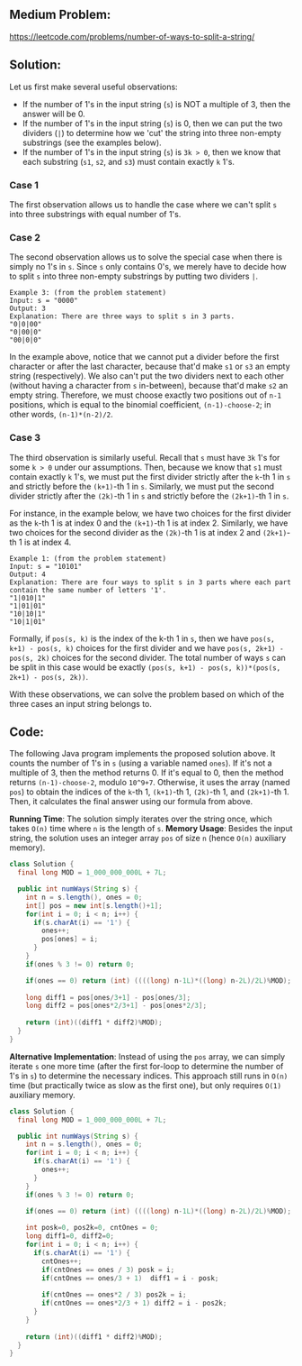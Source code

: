 
## Medium Problem: 

https://leetcode.com/problems/number-of-ways-to-split-a-string/

## Solution:

Let us first make several useful observations:
 - If the number of 1's in the input string (`s`) is NOT a multiple of 3, then the answer will be 0.
 - If the number of 1's in the input string (`s`) is 0, then we can put the two dividers (`|`) to determine how we 'cut' the string into three non-empty substrings (see the examples below).
 - If the number of 1's in the input string (`s`) is `3k > 0`, then we know that each substring (`s1`, `s2`, and `s3`) must contain exactly `k` 1's.

### Case 1
The first observation allows us to handle the case where we can't split `s` into three substrings with equal number of 1's.

### Case 2
The second observation allows us to solve the special case when there is simply no 1's in `s`.
Since `s` only contains 0's, we merely have to decide how to split `s` into three non-empty substrings by putting two dividers `|`.
```
Example 3: (from the problem statement)
Input: s = "0000"
Output: 3
Explanation: There are three ways to split s in 3 parts.
"0|0|00"
"0|00|0"
"00|0|0"
```
In the example above, notice that we cannot put a divider before the first character or after the last character, 
because that'd make `s1` or `s3` an empty string (respectively). 
We also can't put the two dividers next to each other (without having a character from `s` in-between), because that'd make `s2` an empty string.
Therefore, we must choose exactly two positions out of `n-1` positions, which is equal to the binomial coefficient, `(n-1)-choose-2`; 
in other words, `(n-1)*(n-2)/2`.

### Case 3
The third observation is similarly useful.
Recall that `s` must have `3k` 1's for some `k > 0` under our assumptions.
Then, because we know that `s1` must contain exactly `k` 1's, 
we must put the first divider strictly after the `k`-th 1 in `s` and strictly before the `(k+1)`-th 1 in `s`.
Similarly, we must put the second divider strictly after the `(2k)`-th 1 in `s` and strictly before the `(2k+1)`-th 1 in `s`.

For instance, in the example below, we have two choices for the first divider as the `k`-th 1 is at index 0 and the `(k+1)`-th 1 is at index 2.
Similarly, we have two choices for the second divider as the `(2k)`-th 1 is at index 2 and `(2k+1)`-th 1 is at index 4.
```
Example 1: (from the problem statement)
Input: s = "10101"
Output: 4
Explanation: There are four ways to split s in 3 parts where each part contain the same number of letters '1'.
"1|010|1"
"1|01|01"
"10|10|1"
"10|1|01"
```
Formally, if `pos(s, k)` is the index of the k-th 1 in `s`, 
then we have `pos(s, k+1) - pos(s, k)` choices for the first divider
and we have `pos(s, 2k+1) - pos(s, 2k)` choices for the second divider.
The total number of ways `s` can be split in this case would be exactly
`(pos(s, k+1) - pos(s, k))*(pos(s, 2k+1) - pos(s, 2k))`.

With these observations, we can solve the problem based on which of the three cases an input string belongs to.

## Code:

The following Java program implements the proposed solution above.
It counts the number of 1's in `s` (using a variable named `ones`).
If it's not a multiple of 3, then the method returns 0.
If it's equal to 0, then the method returns `(n-1)-choose-2`, modulo `10^9+7`.
Otherwise, it uses the array (named `pos`) to obtain the indices of the `k`-th 1, `(k+1)`-th 1, `(2k)`-th 1, and `(2k+1)`-th 1.
Then, it calculates the final answer using our formula from above.

**Running Time**: The solution simply iterates over the string once, which takes `O(n)` time where `n` is the length of `s`.
**Memory Usage**: Besides the input string, the solution uses an integer array `pos` of size `n` (hence `O(n)` auxiliary memory).

```java
class Solution {
  final long MOD = 1_000_000_000L + 7L;

  public int numWays(String s) {
    int n = s.length(), ones = 0;
    int[] pos = new int[s.length()+1];
    for(int i = 0; i < n; i++) {
      if(s.charAt(i) == '1') {
        ones++;
        pos[ones] = i;
      }
    }
    if(ones % 3 != 0) return 0;

    if(ones == 0) return (int) ((((long) n-1L)*((long) n-2L)/2L)%MOD);
    
    long diff1 = pos[ones/3+1] - pos[ones/3];
    long diff2 = pos[ones*2/3+1] - pos[ones*2/3];
    
    return (int)((diff1 * diff2)%MOD);
  }
}
```

**Alternative Implementation**: Instead of using the `pos` array, 
we can simply iterate `s` one more time (after the first for-loop to determine the number of 1's in `s`) 
to determine the necessary indices. 
This approach still runs in `O(n)` time (but practically twice as slow as the first one), but only requires `O(1)` auxiliary memory.

```java
class Solution {
  final long MOD = 1_000_000_000L + 7L;

  public int numWays(String s) {
    int n = s.length(), ones = 0;
    for(int i = 0; i < n; i++) {
      if(s.charAt(i) == '1') {
        ones++;
      }
    }
    if(ones % 3 != 0) return 0;

    if(ones == 0) return (int) ((((long) n-1L)*((long) n-2L)/2L)%MOD);
    
    int posk=0, pos2k=0, cntOnes = 0;
    long diff1=0, diff2=0;
    for(int i = 0; i < n; i++) {
      if(s.charAt(i) == '1') {
        cntOnes++;
        if(cntOnes == ones / 3) posk = i;
        if(cntOnes == ones/3 + 1)  diff1 = i - posk;
        
        if(cntOnes == ones*2 / 3) pos2k = i;
        if(cntOnes == ones*2/3 + 1) diff2 = i - pos2k;
      }
    }
    
    return (int)((diff1 * diff2)%MOD);
  }
}
```
